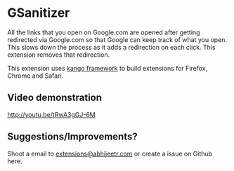 # GSanitizer

All the links that you open on Google.com are opened after getting redirected via Google.com so that Google can keep track of what you open. This slows down the process as it adds a redirection on each click. This extension removes that redirection.

This extension uses [kango framework](http://kangoextensions.com/) to build extensions for Firefox, Chrome and Safari.

## Video demonstration

http://youtu.be/tRwA3gGJ-6M

## Suggestions/Improvements?

Shoot a email to extensions@abhijeetr.com or create a issue on Github here.
